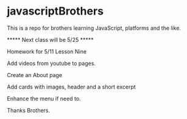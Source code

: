 # javascriptBrothers

This is a repo for brothers learning JavaScript, platforms and the like.

*****  Next class will be 5/25 *****

Homework for 5/11 Lesson Nine

Add videos from youtube to pages.

Create an About page

Add cards with images, header and a short excerpt

Enhance the menu if need to.

Thanks Brothers.

